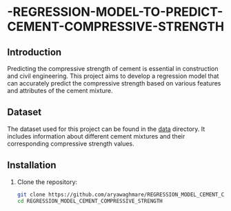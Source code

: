 # -REGRESSION-MODEL-TO-PREDICT-CEMENT-COMPRESSIVE-STRENGTH

## Introduction

Predicting the compressive strength of cement is essential in construction and civil engineering. This project aims to develop a regression model that can accurately predict the compressive strength based on various features and attributes of the cement mixture.

## Dataset

The dataset used for this project can be found in the [data](/data) directory. It includes information about different cement mixtures and their corresponding compressive strength values.

## Installation

1. Clone the repository:

   ```bash
   git clone https://github.com/aryawaghmare/REGRESSION_MODEL_CEMENT_COMPRESSIVE_STRENGTH.git
   cd REGRESSION_MODEL_CEMENT_COMPRESSIVE_STRENGTH

